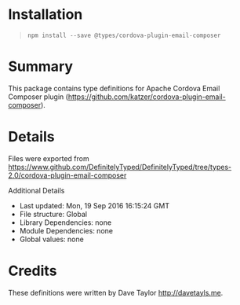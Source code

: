 # Installation
> `npm install --save @types/cordova-plugin-email-composer`

# Summary
This package contains type definitions for Apache Cordova Email Composer plugin (https://github.com/katzer/cordova-plugin-email-composer).

# Details
Files were exported from https://www.github.com/DefinitelyTyped/DefinitelyTyped/tree/types-2.0/cordova-plugin-email-composer

Additional Details
 * Last updated: Mon, 19 Sep 2016 16:15:24 GMT
 * File structure: Global
 * Library Dependencies: none
 * Module Dependencies: none
 * Global values: none

# Credits
These definitions were written by Dave Taylor <http://davetayls.me>.

